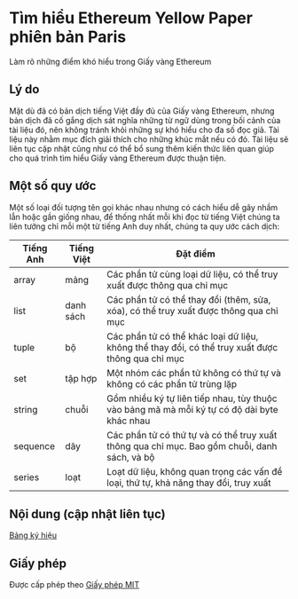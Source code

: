 # Tìm hiểu Ethereum Yellow Paper phiên bản Paris
Làm rõ những điểm khó hiểu trong Giấy vàng Ethereum

## Lý do
Mặt dù đã có bản dịch tiếng Việt đầy đủ của Giấy vàng Ethereum, nhưng bản dịch đã cố gắng dịch sát nghĩa những từ ngữ dùng trong bối cảnh của tài liệu đó, nên không tránh khỏi những sự khó hiểu cho đa số đọc giả. Tài liệu này nhằm mục đích giải thích cho những khúc mắt nếu có đó. 
Tài liệu sẽ liên tục cập nhật cũng như có thể bổ sung thêm kiến thức liên quan giúp cho quá trình tìm hiểu Giấy vàng Ethereum được thuận tiện.

## Một số quy ước
Một số loại đối tượng tên gọi khác nhau nhưng có cách hiểu dễ gây nhầm lẫn hoặc gần giống nhau, để thống nhất mỗi khi đọc từ tiếng Việt chúng ta liên tưởng chỉ mỗi một từ tiếng Anh duy nhất, chúng ta quy ước cách dịch:

| Tiếng Anh | Tiếng Việt | Đặt điểm |
| --------- | ---------- | --------- |
| array     | mảng       | Các phần tử cùng loại dữ liệu, có thể truy xuất được thông qua chỉ mục |
| list      | danh sách  | Các phần tử có thể thay đổi (thêm, sửa, xóa), có thể truy xuất được thông qua chỉ mục |
| tuple     | bộ         | Các phần tử có thể khác loại dữ liệu, không thể thay đổi, có thể truy xuất được thông qua chỉ mục |
| set       | tập hợp    | Một nhóm các phần tử không có thứ tự và không có các phần tử trùng lặp |
| string    | chuỗi      | Gồm nhiều ký tự liên tiếp nhau, tùy thuộc vào bảng mã mà mỗi ký tự có độ dài byte khác nhau |
| sequence | dãy        | Các phần tử có thứ tự và có thể truy xuất thông qua chỉ mục. Bao gồm chuỗi, danh sách, và bộ |
|series     | loạt       | Loạt dữ liệu, không quan trọng các vấn đề loại, thứ tự, khả năng thay đổi, truy xuất |

## Nội dung (cập nhật liên tục)
[Bảng ký hiệu](docs/conventions)

## Giấy phép
Được cấp phép theo [Giấy phép MIT](./LICENSE)

